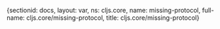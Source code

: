 {sectionid: docs, layout: var, ns: cljs.core, name: missing-protocol, full-name: cljs.core/missing-protocol,
  title: cljs.core/missing-protocol}
